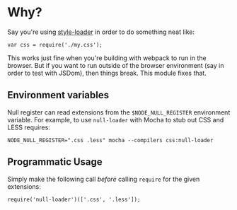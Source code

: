 # Why?

Say you're using [style-loader](https://github.com/webpack/style-loader) in order to do something neat like:

```
var css = require('./my.css');
``` 

This works just fine when you're building with webpack to run in the browser. But if you want to run outside of the browser environment (say in order to test with JSDom), then things break. This module fixes that.

## Environment variables

Null register can read extensions from the `$NODE_NULL_REGISTER` environment variable. For example, to use `null-loader` with Mocha to stub out CSS and LESS requires:

```
NODE_NULL_REGISTER=".css .less" mocha --compilers css:null-loader
```

## Programmatic Usage

Simply make the following call *before* calling `require` for the given extensions:

```
require('null-loader')(['.css', '.less']);
```
